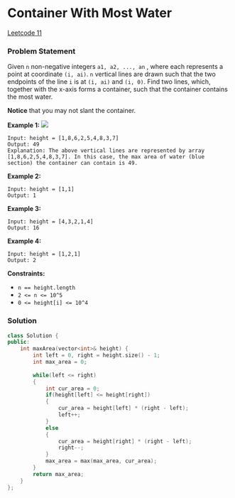 # Container With Most Water

[Leetcode 11](https://leetcode.com/problems/container-with-most-water/)

### Problem Statement

Given `n` non-negative integers `a1, a2, ..., an` , where each represents a point at coordinate `(i, ai)`. `n` vertical lines are drawn such that the two endpoints of the line `i` is at `(i, ai)` and `(i, 0)`. Find two lines, which, together with the x-axis forms a container, such that the container contains the most water.

**Notice** that you may not slant the container.

**Example 1:** ![](https://s3-lc-upload.s3.amazonaws.com/uploads/2018/07/17/question_11.jpg)

```text
Input: height = [1,8,6,2,5,4,8,3,7]
Output: 49
Explanation: The above vertical lines are represented by array [1,8,6,2,5,4,8,3,7]. In this case, the max area of water (blue section) the container can contain is 49.
```

**Example 2:**

```text
Input: height = [1,1]
Output: 1
```

**Example 3:**

```text
Input: height = [4,3,2,1,4]
Output: 16
```

**Example 4:**

```text
Input: height = [1,2,1]
Output: 2
```

**Constraints:**

* `n == height.length`
* `2 <= n <= 10^5`
* `0 <= height[i] <= 10^4`

### Solution

```cpp
class Solution {
public:
    int maxArea(vector<int>& height) {
        int left = 0, right = height.size() - 1;
        int max_area = 0;
        
        while(left <= right)
        {
            int cur_area = 0;
            if(height[left] <= height[right])
            {
                cur_area = height[left] * (right - left);
                left++;
            }
            else
            {
                cur_area = height[right] * (right - left);
                right--;
            }
            max_area = max(max_area, cur_area);
        }
        return max_area;
    }
};
```

